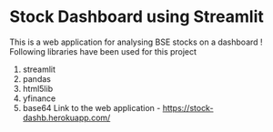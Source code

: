 # Stock Dashboard using Streamlit
This is a web application for analysing BSE stocks on a dashboard !
Following libraries have been used for this project 
1) streamlit
2) pandas
3) html5lib
4) yfinance
5) base64
Link to the web application - https://stock-dashb.herokuapp.com/
